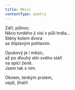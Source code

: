 ```yaml
---
title: Měsíc
contentType: poetry
---
```


<section>

Září; půlnoc.  
Něco tvrdého jí visí v půli hrdla…  
Stěny kolem dvora  
se štiplavým pohlavím.

</section>

<section>

Opukový je i měsíc,  
až po dlouhý stín svého stáří  
na spící ženě.  
Jsem tak s ním.

</section>

<section>

Oknem, tenkým prstem,  
vejdi, žháři!

</section>
